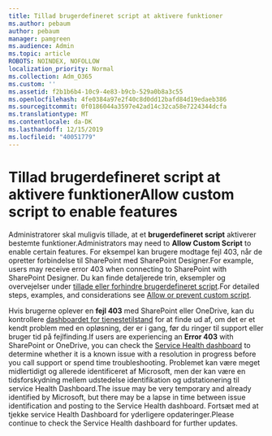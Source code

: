 ```yaml
---
title: Tillad brugerdefineret script at aktivere funktioner
ms.author: pebaum
author: pebaum
manager: pamgreen
ms.audience: Admin
ms.topic: article
ROBOTS: NOINDEX, NOFOLLOW
localization_priority: Normal
ms.collection: Adm_O365
ms.custom: ''
ms.assetid: f2b1b6b4-10c9-4e83-b9cb-529a0b8a3c55
ms.openlocfilehash: 4fe0384a97e2f40c8d0dd12bafd84d19edaeb386
ms.sourcegitcommit: 0f0186044a3597e42ad14c32ca58e7224344dcfa
ms.translationtype: MT
ms.contentlocale: da-DK
ms.lasthandoff: 12/15/2019
ms.locfileid: "40051779"
---
```

# <a name="allow-custom-script-to-enable-features"></a><span data-ttu-id="6e9e4-102">Tillad brugerdefineret script at aktivere funktioner</span><span class="sxs-lookup"><span data-stu-id="6e9e4-102">Allow custom script to enable features</span></span>

<span data-ttu-id="6e9e4-103">Administratorer skal muligvis tillade, at et **brugerdefineret script** aktiverer bestemte funktioner.</span><span class="sxs-lookup"><span data-stu-id="6e9e4-103">Administrators may need to **Allow Custom Script** to enable certain features.</span></span> <span data-ttu-id="6e9e4-104">For eksempel kan brugere modtage fejl 403, når de opretter forbindelse til SharePoint med SharePoint Designer.</span><span class="sxs-lookup"><span data-stu-id="6e9e4-104">For example, users may receive error 403 when connecting to SharePoint with SharePoint Designer.</span></span> <span data-ttu-id="6e9e4-105">Du kan finde detaljerede trin, eksempler og overvejelser under [tillade eller forhindre brugerdefineret script](https://docs.microsoft.com/sharepoint/allow-or-prevent-custom-script).</span><span class="sxs-lookup"><span data-stu-id="6e9e4-105">For detailed steps, examples, and considerations see [Allow or prevent custom script](https://docs.microsoft.com/sharepoint/allow-or-prevent-custom-script).</span></span>

<span data-ttu-id="6e9e4-106">Hvis brugerne oplever en **fejl 403** med SharePoint eller OneDrive, kan du kontrollere [dashboardet for tjenestetilstand](https://admin.microsoft.com/AdminPortal/Home#/servicehealth) for at finde ud af, om det er et kendt problem med en opløsning, der er i gang, før du ringer til support eller bruger tid på fejlfinding.</span><span class="sxs-lookup"><span data-stu-id="6e9e4-106">If users are experiencing an **Error 403** with SharePoint or OneDrive, you can check the [Service Health dashboard](https://admin.microsoft.com/AdminPortal/Home#/servicehealth) to determine whether it is a known issue with a resolution in progress before you call support or spend time troubleshooting.</span></span> <span data-ttu-id="6e9e4-107">Problemet kan være meget midlertidigt og allerede identificeret af Microsoft, men der kan være en tidsforskydning mellem udstedelse identifikation og udstationering til service Health Dashboard.</span><span class="sxs-lookup"><span data-stu-id="6e9e4-107">The issue may be very temporary and already identified by Microsoft, but there may be a lapse in time between issue identification and posting to the Service Health dashboard.</span></span> <span data-ttu-id="6e9e4-108">Fortsæt med at tjekke service Health Dashboard for yderligere opdateringer.</span><span class="sxs-lookup"><span data-stu-id="6e9e4-108">Please continue to check the Service Health dashboard for further updates.</span></span>

